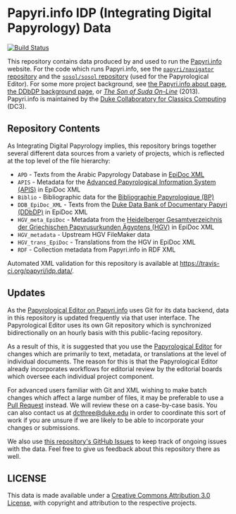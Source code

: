 # Papyri.info IDP (Integrating Digital Papyrology) Data

[![Build Status](https://travis-ci.org/papyri/idp.data.svg?branch=master)](https://travis-ci.org/papyri/idp.data)

This repository contains data produced by and used to run the [Papyri.info](http://papyri.info/) website. For the code which runs Papyri.info, see the [`papyri/navigator` repository](https://github.com/papyri/navigator) and the [`sosol/sosol` repository](https://github.com/sosol/sosol) (used for the Papyrological Editor). For some more project background, see [the Papyri.info about page](http://papyri.info/docs/about), [the DDbDP background page](http://papyri.info/docs/ddbdp), or [_The Son of Suda On-Line_](http://ryanfb.github.io/papers-BICS/sosol-bics-draft.pdf) (2013). Papyri.info is maintained by the [Duke Collaboratory for Classics Computing](http://dcthree.github.io/) (DC3).

## Repository Contents

As Integrating Digital Papyrology implies, this repository brings together several different data sources from a variety of projects, which is reflected at the top level of the file hierarchy:

* `APD` - Texts from the Arabic Papyrology Database in [EpiDoc XML](http://epidoc.sf.net/)
* `APIS` - Metadata for the [Advanced Papyrological Information System (APIS)](http://papyri.info/docs/apis) in EpiDoc XML
* `Biblio` - Bibliographic data for the [Bibliographie Papyrologique (BP)](http://www.ulb.ac.be/philo/cpeg/bp.htm)
* `DDB_EpiDoc_XML` - Texts from the [Duke Data Bank of Documentary Papyri (DDbDP)](http://papyri.info/docs/ddbdp) in EpiDoc XML
* `HGV_meta_EpiDoc` - Metadata from the [Heidelberger Gesamtverzeichnis der Griechischen Papyrusurkunden Ägyptens (HGV)](http://www.rzuser.uni-heidelberg.de/~gv0/) in EpiDoc XML
* `HGV_metadata` - Upstream HGV FileMaker data
* `HGV_trans_EpiDoc` - Translations from the HGV in EpiDoc XML
* `RDF` - Collection metadata from Papyri.info in RDF XML

Automated XML validation for this repository is available at <https://travis-ci.org/papyri/idp.data/>.

## Updates

As the [Papyrological Editor on Papyri.info](http://papyri.info/editor/) uses Git for its data backend, data in this repository is updated frequently via that user interface. The Papyrological Editor uses its own Git repository which is synchronized bidirectionally on an hourly basis with this public-facing repository.

As a result of this, it is suggested that you use the [Papyrological Editor](http://papyri.info/editor/) for changes which are primarily to text, metadata, or translations at the level of individual documents. The reason for this is that the Papyrological Editor already incorporates workflows for editorial review by the editorial boards which oversee each individual project component.

For advanced users familiar with Git and XML wishing to make batch changes which affect a large number of files, it may be preferable to use a [Pull Request](https://github.com/papyri/idp.data/pulls) instead. We will review these on a case-by-case basis. You can also contact us at [dcthree@duke.edu](mailto:dcthree@duke.edu) in order to coordinate this sort of work if you are unsure if we are likely to be able to incorporate your changes or submissions.

We also use [this repository's GitHub Issues](https://github.com/papyri/idp.data/issues) to keep track of ongoing issues with the data. Feel free to give us feedback about this repository there as well.

## LICENSE

This data is made available under a [Creative Commons Attribution 3.0 License](http://creativecommons.org/licenses/by/3.0/), with copyright and attribution to the respective projects.
